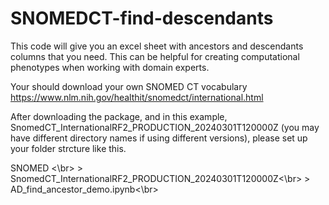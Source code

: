 # SNOMEDCT-find-descendants
This code will give you an excel sheet with ancestors and descendants columns that you need. This can be helpful for creating computational phenotypes when working with domain experts.

Your should download your own SNOMED CT vocabulary
https://www.nlm.nih.gov/healthit/snomedct/international.html

After downloading the package, and in this example, SnomedCT_InternationalRF2_PRODUCTION_20240301T120000Z (you may have different directory names if using different versions), please set up your folder strcture like this.

SNOMED <\br>
	> SnomedCT_InternationalRF2_PRODUCTION_20240301T120000Z<\br>
	> AD_find_ancestor_demo.ipynb<\br>

